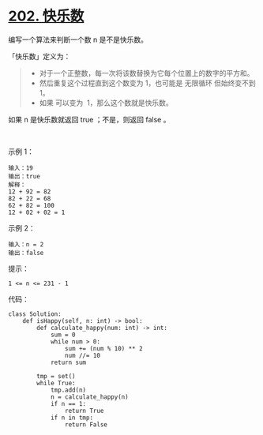 # [202. 快乐数](https://leetcode-cn.com/problems/happy-number/)

编写一个算法来判断一个数 n 是不是快乐数。

「快乐数」定义为：

>- 对于一个正整数，每一次将该数替换为它每个位置上的数字的平方和。
>- 然后重复这个过程直到这个数变为 1，也可能是 无限循环 但始终变不到 1。
>- 如果 可以变为  1，那么这个数就是快乐数。

如果 n 是快乐数就返回 true ；不是，则返回 false 。

 

示例 1：
```
输入：19
输出：true
解释：
12 + 92 = 82
82 + 22 = 68
62 + 82 = 100
12 + 02 + 02 = 1
```
示例 2：
```
输入：n = 2
输出：false
```

提示：
```
1 <= n <= 231 - 1
```

代码：
```python3
class Solution:
    def isHappy(self, n: int) -> bool:
        def calculate_happy(num: int) -> int:
            sum = 0
            while num > 0:
                sum += (num % 10) ** 2
                num //= 10
            return sum

        tmp = set()
        while True:
            tmp.add(n)
            n = calculate_happy(n)
            if n == 1:
                return True
            if n in tmp:
                return False
```